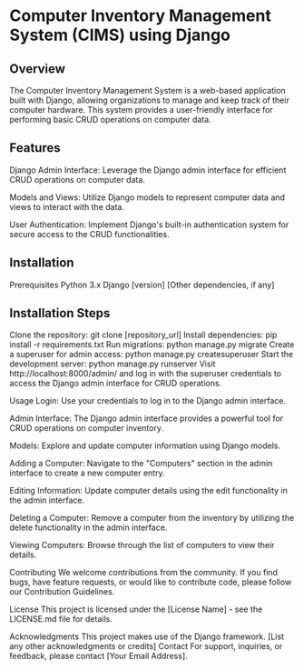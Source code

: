 # Computer Inventory Management System (CIMS) using Django
## Overview
The Computer Inventory Management System is a web-based application built with Django, allowing organizations to manage and keep track of their computer hardware. This system provides a user-friendly interface for performing basic CRUD operations on computer data.

## Features
Django Admin Interface: Leverage the Django admin interface for efficient CRUD operations on computer data.

Models and Views: Utilize Django models to represent computer data and views to interact with the data.

User Authentication: Implement Django's built-in authentication system for secure access to the CRUD functionalities.

## Installation
Prerequisites
Python 3.x
Django [version]
[Other dependencies, if any]
## Installation Steps
Clone the repository: git clone [repository_url]
Install dependencies: pip install -r requirements.txt
Run migrations: python manage.py migrate
Create a superuser for admin access: python manage.py createsuperuser
Start the development server: python manage.py runserver
Visit http://localhost:8000/admin/ and log in with the superuser credentials to access the Django admin interface for CRUD operations.

Usage
Login: Use your credentials to log in to the Django admin interface.

Admin Interface: The Django admin interface provides a powerful tool for CRUD operations on computer inventory.

Models: Explore and update computer information using Django models.

Adding a Computer: Navigate to the "Computers" section in the admin interface to create a new computer entry.

Editing Information: Update computer details using the edit functionality in the admin interface.

Deleting a Computer: Remove a computer from the inventory by utilizing the delete functionality in the admin interface.

Viewing Computers: Browse through the list of computers to view their details.

Contributing
We welcome contributions from the community. If you find bugs, have feature requests, or would like to contribute code, please follow our Contribution Guidelines.

License
This project is licensed under the [License Name] - see the LICENSE.md file for details.

Acknowledgments
This project makes use of the Django framework.
[List any other acknowledgments or credits]
Contact
For support, inquiries, or feedback, please contact [Your Email Address].

